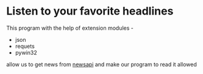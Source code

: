 # Listen to your favorite headlines
This program with the help of extension modules -
* json
* requets
* pywin32

allow us to get news from [newsapi](https://newsapi.org/) and make our program to read it allowed
